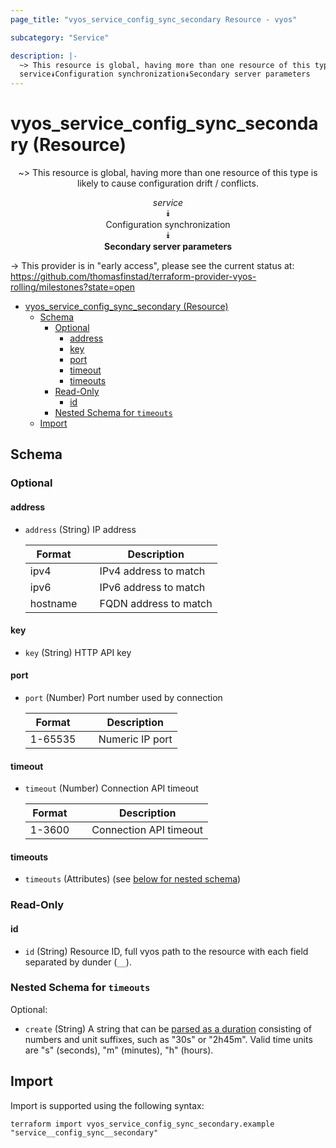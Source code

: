 ```yaml
---
page_title: "vyos_service_config_sync_secondary Resource - vyos"

subcategory: "Service"

description: |-
  ~> This resource is global, having more than one resource of this type is likely to cause configuration drift / conflicts.
  service⯯Configuration synchronization⯯Secondary server parameters
---
```


# vyos_service_config_sync_secondary (Resource)
<center>

~> This resource is global, having more than one resource of this type is likely to cause configuration drift / conflicts.

*service*  
⯯  
Configuration synchronization  
⯯  
**Secondary server parameters**


</center>

-> This provider is in "early access", please see the current status at: https://github.com/thomasfinstad/terraform-provider-vyos-rolling/milestones?state=open

<!--TOC-->

- [vyos_service_config_sync_secondary (Resource)](#vyos_service_config_sync_secondary-resource)
  - [Schema](#schema)
    - [Optional](#optional)
      - [address](#address)
      - [key](#key)
      - [port](#port)
      - [timeout](#timeout)
      - [timeouts](#timeouts)
    - [Read-Only](#read-only)
      - [id](#id)
    - [Nested Schema for `timeouts`](#nested-schema-for-timeouts)
  - [Import](#import)

<!--TOC-->

<!-- schema generated by tfplugindocs -->
## Schema

### Optional

#### address
- `address` (String) IP address

    |  Format    &emsp;|  Description            |
    |------------|-------------------------|
    |  ipv4      &emsp;|  IPv4 address to match  |
    |  ipv6      &emsp;|  IPv6 address to match  |
    |  hostname  &emsp;|  FQDN address to match  |
#### key
- `key` (String) HTTP API key
#### port
- `port` (Number) Port number used by connection

    |  Format   &emsp;|  Description      |
    |-----------|-------------------|
    |  1-65535  &emsp;|  Numeric IP port  |
#### timeout
- `timeout` (Number) Connection API timeout

    |  Format  &emsp;|  Description             |
    |----------|--------------------------|
    |  1-3600  &emsp;|  Connection API timeout  |
#### timeouts
- `timeouts` (Attributes) (see [below for nested schema](#nestedatt--timeouts))

### Read-Only

#### id
- `id` (String) Resource ID, full vyos path to the resource with each field separated by dunder (`__`).

<a id="nestedatt--timeouts"></a>
### Nested Schema for `timeouts`

Optional:

- `create` (String) A string that can be [parsed as a duration](https://pkg.go.dev/time#ParseDuration) consisting of numbers and unit suffixes, such as &#34;30s&#34; or &#34;2h45m&#34;. Valid time units are &#34;s&#34; (seconds), &#34;m&#34; (minutes), &#34;h&#34; (hours).

## Import

Import is supported using the following syntax:

```shell
terraform import vyos_service_config_sync_secondary.example "service__config_sync__secondary"
```
